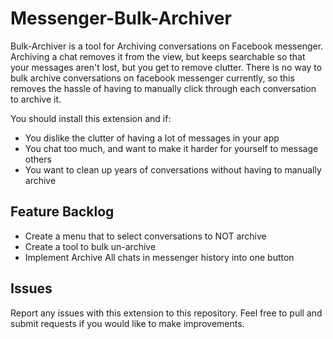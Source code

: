 # Messenger-Bulk-Archiver

Bulk-Archiver is a tool for Archiving conversations on Facebook messenger.
Archiving a chat removes it from the view, but keeps searchable so that
your messages aren't lost, but you get to remove clutter. There is no
way to bulk archive conversations on facebook messenger currently, so this
removes the hassle of having to manually click through each conversation
to archive it.

You should install this extension and if:
  * You dislike the clutter of having a lot of messages in your app
  * You chat too much, and want to make it harder for yourself to message others
  * You want to clean up years of conversations without having to manually archive

## Feature Backlog

  * Create a menu that to select conversations to NOT archive
  * Create a tool to bulk un-archive
  * Implement Archive All chats in messenger history into one button

## Issues

Report any issues with this extension to this repository. Feel free to pull
and submit requests if you would like to make improvements.
